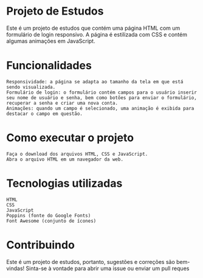 # Projeto de Estudos

 Este é um projeto de estudos que contém uma página HTML com um formulário de login responsivo. A página é estilizada com CSS e contém algumas animações em JavaScript.
# Funcionalidades

    Responsividade: a página se adapta ao tamanho da tela em que está sendo visualizada.
    Formulário de login: o formulário contém campos para o usuário inserir seu nome de usuário e senha, bem como botões para enviar o formulário, recuperar a senha e criar uma nova conta.
    Animações: quando um campo é selecionado, uma animação é exibida para destacar o campo em questão.

# Como executar o projeto

    Faça o download dos arquivos HTML, CSS e JavaScript.
    Abra o arquivo HTML em um navegador da web.

# Tecnologias utilizadas

    HTML
    CSS
    JavaScript
    Poppins (fonte do Google Fonts)
    Font Awesome (conjunto de ícones)

# Contribuindo

Este é um projeto de estudos, portanto, sugestões e correções são bem-vindas! Sinta-se à vontade para abrir uma issue ou enviar um pull reques
